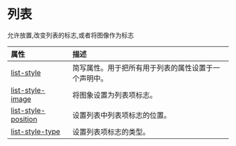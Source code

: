 # 列表

允许放置,改变列表的标志,或者将图像作为标志

| 属性                                                         | 描述                                                 |
| :----------------------------------------------------------- | :--------------------------------------------------- |
| [list-style](https://www.w3school.com.cn/cssref/pr_list-style.asp) | 简写属性。用于把所有用于列表的属性设置于一个声明中。 |
| [list-style-image](https://www.w3school.com.cn/cssref/pr_list-style-image.asp) | 将图象设置为列表项标志。                             |
| [list-style-position](https://www.w3school.com.cn/cssref/pr_list-style-position.asp) | 设置列表中列表项标志的位置。                         |
| [list-style-type](https://www.w3school.com.cn/cssref/pr_list-style-type.asp) | 设置列表项标志的类型。                               |